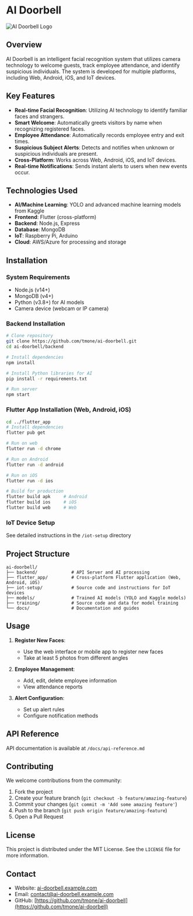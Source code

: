 # AI Doorbell

![AI Doorbell Logo](https://via.placeholder.com/150?text=AI+Doorbell)

## Overview

AI Doorbell is an intelligent facial recognition system that utilizes camera technology to welcome guests, track employee attendance, and identify suspicious individuals. The system is developed for multiple platforms, including Web, Android, iOS, and IoT devices.

## Key Features

- **Real-time Facial Recognition**: Utilizing AI technology to identify familiar faces and strangers.
- **Smart Welcome**: Automatically greets visitors by name when recognizing registered faces.
- **Employee Attendance**: Automatically records employee entry and exit times.
- **Suspicious Subject Alerts**: Detects and notifies when unknown or suspicious individuals are present.
- **Cross-Platform**: Works across Web, Android, iOS, and IoT devices.
- **Real-time Notifications**: Sends instant alerts to users when new events occur.

## Technologies Used

- **AI/Machine Learning**: YOLO and advanced machine learning models from Kaggle
- **Frontend**: Flutter (cross-platform)
- **Backend**: Node.js, Express
- **Database**: MongoDB
- **IoT**: Raspberry Pi, Arduino
- **Cloud**: AWS/Azure for processing and storage

## Installation

### System Requirements

- Node.js (v14+)
- MongoDB (v4+)
- Python (v3.8+) for AI models
- Camera device (webcam or IP camera)

### Backend Installation

```bash
# Clone repository
git clone https://github.com/tmone/ai-doorbell.git
cd ai-doorbell/backend

# Install dependencies
npm install

# Install Python libraries for AI
pip install -r requirements.txt

# Run server
npm start
```

### Flutter App Installation (Web, Android, iOS)

```bash
cd ../flutter_app
# Install dependencies
flutter pub get

# Run on web
flutter run -d chrome

# Run on Android
flutter run -d android

# Run on iOS
flutter run -d ios

# Build for production
flutter build apk     # Android
flutter build ios     # iOS
flutter build web     # Web
```

### IoT Device Setup

See detailed instructions in the `/iot-setup` directory

## Project Structure

```
ai-doorbell/
├── backend/             # API Server and AI processing
├── flutter_app/         # Cross-platform Flutter application (Web, Android, iOS)
├── iot-setup/           # Source code and instructions for IoT devices
├── models/              # Trained AI models (YOLO and Kaggle models)
├── training/            # Source code and data for model training
└── docs/                # Documentation and guides
```

## Usage

1. **Register New Faces**:
   - Use the web interface or mobile app to register new faces
   - Take at least 5 photos from different angles

2. **Employee Management**:
   - Add, edit, delete employee information
   - View attendance reports

3. **Alert Configuration**:
   - Set up alert rules
   - Configure notification methods

## API Reference

API documentation is available at `/docs/api-reference.md`

## Contributing

We welcome contributions from the community:

1. Fork the project
2. Create your feature branch (`git checkout -b feature/amazing-feature`)
3. Commit your changes (`git commit -m 'Add some amazing feature'`)
4. Push to the branch (`git push origin feature/amazing-feature`)
5. Open a Pull Request

## License

This project is distributed under the MIT License. See the `LICENSE` file for more information.

## Contact

- Website: [ai-doorbell.example.com](https://ai-doorbell.example.com)
- Email: contact@ai-doorbell.example.com
- GitHub: [https://github.com/tmone/ai-doorbell](https://github.com/tmone/ai-doorbell)
